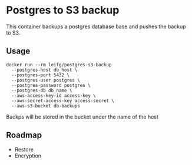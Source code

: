 # Postgres to S3 backup

This container backups a postgres database base and pushes the backup to S3.

## Usage

```shell
docker run --rm leifg/postgres-s3-backup
  --postgres-host db_host \
  --postgres-port 5432 \
  --postgres-user postgres \
  --postgres-password postgres \
  --postgres-db db_name \
  --aws-access-key-id access-key \
  --aws-secret-access-key access-secret \
  --aws-s3-bucket db-backups
````

Backps will be stored in the bucket under the name of the host


## Roadmap

- Restore
- Encryption
